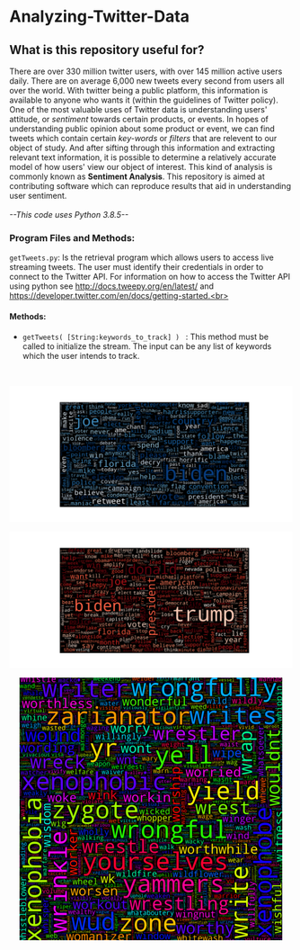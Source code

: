 # Analyzing-Twitter-Data

## What is this repository useful for?
There are over 330 million twitter users, with over 145 million active users daily. There are on average 6,000
new tweets every second from users all over the world. With twitter being a public platform, this information 
is available to anyone who wants it (within the guidelines of Twitter policy). <br>
One of the most valuable uses of Twitter data is understanding users' attitude, or *sentiment* towards certain products, 
or events. In hopes of understanding public opinion about some product or event, we can find tweets which contain certain 
*key-words* or *filters* that are relevent to our object of study. And after sifting through this information and extracting
relevant text information, it is possible to determine a relatively accurate model of how  users' view our object of interest.
This kind of analysis is commonly known as **Sentiment Analysis**. This repository is aimed at contributing software which
can reproduce results that aid in understanding user sentiment. <br>
<br>
*--This code uses Python 3.8.5--* <br>

### Program Files and Methods:
`getTweets.py`: Is the retrieval program which allows users to access live streaming tweets. The user must identify their credentials
in order to connect to the Twitter API. For information on how to access the Twitter API using python see http://docs.tweepy.org/en/latest/ 
and https://developer.twitter.com/en/docs/getting-started.<br>
#### Methods:
  -  `getTweets( [String:keywords_to_track] ) ` : This method must be called to initialize the stream. The input can be any list of
  keywords which the user intends to track.
<br>



![Biden Word Cloud](bidenWordcloud.png)

![Trump Word Cloud](trumpWordcloud.png)

<p align="center">
  <img src="politicalWordCloud.png" />
</p>
